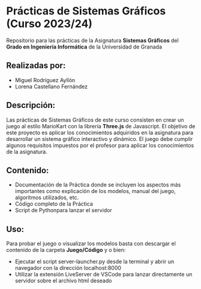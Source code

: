 # Prácticas de Sistemas Gráficos (Curso 2023/24)
Repositorio para las prácticas de la Asignatura **Sistemas Gráficos** del **Grado en Ingeniería Informática** de la Universidad de Granada

## Realizadas por:
- Miguel Rodríguez Ayllón
- Lorena Castellano Fernández

## Descripción:
Las prácticas de Sistemas Gráficos de este curso consisten en crear un juego al estilo MarioKart con la librería **Three.js** de Javascript. 
El objetivo de este proyecto es aplicar los conocimientos adquiridos en la asignatura para desarrollar un sistema gráfico interactivo y dinámico. 
El juego debe cumplir algunos requisitos impuestos por el profesor para aplicar los conocimientos de la asignatura.

## Contenido:
- Documentación de la Práctica donde se incluyen los aspectos más importantes como explicación de los modelos, manual del juego, algoritmos utilizados, etc.
- Código completo de la Práctica
- Script de Pythonpara lanzar el servidor

## Uso:
Para probar el juego o visualizar los modelos basta con descargar el contenido de la carpeta **Juego/Código** y o bien:
- Ejecutar el script server-launcher.py desde la terminal y abrir un navegador con la dirección localhost:8000
- Utilizar la extensión LiveServer de VSCode para lanzar directamente un servidor sobre el archivo html deseado

